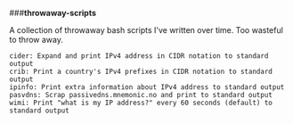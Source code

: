 ###**throwaway-scripts**

A collection of throwaway bash scripts I've written over time. Too wasteful to throw away.

	cider: Expand and print IPv4 address in CIDR notation to standard output
	crib: Print a country's IPv4 prefixes in CIDR notation to standard output
	ipinfo: Print extra information about IPv4 address to standard output
 	pasvdns: Scrap passivedns.mnemonic.no and print to standard output
	wimi: Print "what is my IP address?" every 60 seconds (default) to standard output
